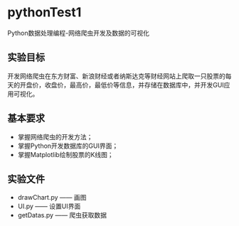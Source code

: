 # pythonTest1
Python数据处理编程-网络爬虫开发及数据的可视化

## 实验目标
开发网络爬虫在东方财富、新浪财经或者纳斯达克等财经网站上爬取一只股票的每天的开盘价，收盘价，最高价，最低价等信息，并存储在数据库中，并开发GUI应用可视化。

## 基本要求
- 掌握网络爬虫的开发方法；
- 掌握Python开发数据库的GUI界面；
- 掌握Matplotlib绘制股票的K线图；

## 实验文件
- drawChart.py —— 画图
- UI.py —— 设置UI界面
- getDatas.py —— 爬虫获取数据
